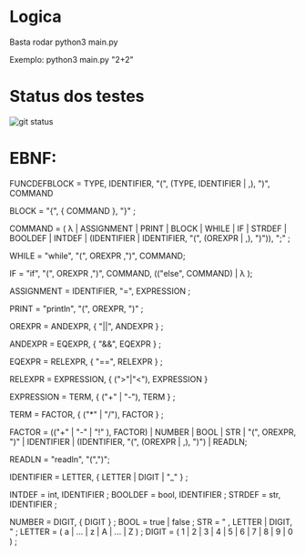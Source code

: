 # Logica

Basta rodar python3 main.py <string da operacao>
 
Exemplo: python3 main.py "2+2"

# Status dos testes
![git status](http://3.129.230.99/svg/Gustavobb/Logica/)

# EBNF: 

FUNCDEFBLOCK = TYPE, IDENTIFIER, "(", (TYPE, IDENTIFIER | ,), ")", COMMAND

BLOCK = "{", { COMMAND }, "}" ; 

COMMAND = ( λ | ASSIGNMENT | PRINT | BLOCK | WHILE | IF | STRDEF | BOOLDEF | INTDEF | (IDENTIFIER | IDENTIFIER, "(", (OREXPR | ,), ")")), ";" ; 

WHILE = "while", "(", OREXPR ,")", COMMAND;

IF = "if", "(", OREXPR ,")", COMMAND, (("else", COMMAND) | λ );

ASSIGNMENT = IDENTIFIER, "=", EXPRESSION ; 

PRINT = "println", "(", OREXPR, ")" ; 

OREXPR = ANDEXPR, { "||", ANDEXPR } ;

ANDEXPR = EQEXPR, { "&&", EQEXPR } ;

EQEXPR = RELEXPR, { "==", RELEXPR } ;

RELEXPR = EXPRESSION, { (">"|"<"),  EXPRESSION }

EXPRESSION = TERM, { ("+" | "-"), TERM } ; 

TERM = FACTOR, { ("*" | "/"), FACTOR } ; 

FACTOR = (("+" | "-" | "!" ), FACTOR) | NUMBER | BOOL | STR | "(", OREXPR,  ")" | IDENTIFIER | (IDENTIFIER, "(", (OREXPR | ,), ")") | READLN;

READLN = "readln", "(",")";

IDENTIFIER = LETTER, { LETTER | DIGIT | "_" } ; 

INTDEF = int, IDENTIFIER ;
BOOLDEF = bool, IDENTIFIER ;
STRDEF = str, IDENTIFIER ;

NUMBER = DIGIT, { DIGIT } ; 
BOOL = true | false ; 
STR = " , LETTER | DIGIT, " ; 
LETTER = ( a | ... | z | A | ... | Z ) ; 
DIGIT = ( 1 | 2 | 3 | 4 | 5 | 6 | 7 | 8 | 9 | 0 ) ;
